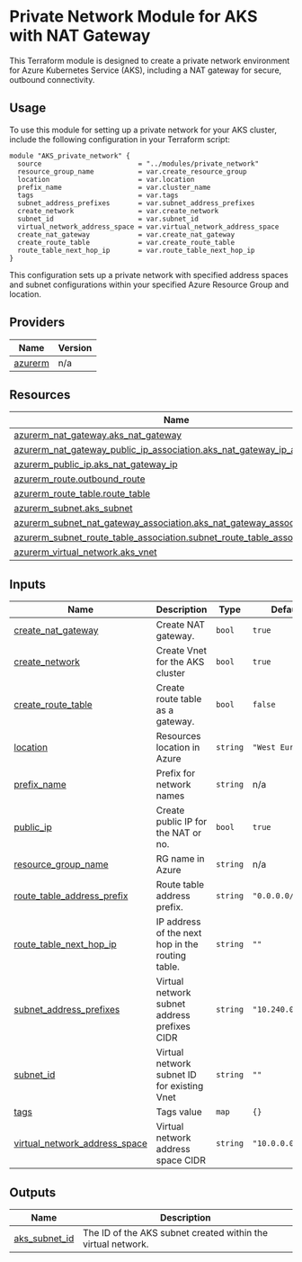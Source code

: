 # Private Network Module for AKS with NAT Gateway
This Terraform module is designed to create a private network environment for Azure Kubernetes Service (AKS), including a NAT gateway for secure, outbound connectivity.

## Usage
To use this module for setting up a private network for your AKS cluster, include the following configuration in your Terraform script:

```hcl
module "AKS_private_network" {
  source                        = "../modules/private_network"
  resource_group_name           = var.create_resource_group
  location                      = var.location
  prefix_name                   = var.cluster_name
  tags                          = var.tags
  subnet_address_prefixes       = var.subnet_address_prefixes
  create_network                = var.create_network
  subnet_id                     = var.subnet_id
  virtual_network_address_space = var.virtual_network_address_space
  create_nat_gateway            = var.create_nat_gateway
  create_route_table            = var.create_route_table
  route_table_next_hop_ip       = var.route_table_next_hop_ip
}
```

This configuration sets up a private network with specified address spaces and subnet configurations within your specified Azure Resource Group and location.

## Providers
| Name | Version |
|------|---------|
| <a name="provider_azurerm"></a> [azurerm](#provider\_azurerm) | n/a |

## Resources
| Name | Type |
|------|------|
| [azurerm_nat_gateway.aks_nat_gateway](https://registry.terraform.io/providers/hashicorp/azurerm/latest/docs/resources/nat_gateway) | resource |
| [azurerm_nat_gateway_public_ip_association.aks_nat_gateway_ip_association](https://registry.terraform.io/providers/hashicorp/azurerm/latest/docs/resources/nat_gateway_public_ip_association) | resource |
| [azurerm_public_ip.aks_nat_gateway_ip](https://registry.terraform.io/providers/hashicorp/azurerm/latest/docs/resources/public_ip) | resource |
| [azurerm_route.outbound_route](https://registry.terraform.io/providers/hashicorp/azurerm/latest/docs/resources/route) | resource |
| [azurerm_route_table.route_table](https://registry.terraform.io/providers/hashicorp/azurerm/latest/docs/resources/route_table) | resource |
| [azurerm_subnet.aks_subnet](https://registry.terraform.io/providers/hashicorp/azurerm/latest/docs/resources/subnet) | resource |
| [azurerm_subnet_nat_gateway_association.aks_nat_gateway_association](https://registry.terraform.io/providers/hashicorp/azurerm/latest/docs/resources/subnet_nat_gateway_association) | resource |
| [azurerm_subnet_route_table_association.subnet_route_table_assoc](https://registry.terraform.io/providers/hashicorp/azurerm/latest/docs/resources/subnet_route_table_association) | resource |
| [azurerm_virtual_network.aks_vnet](https://registry.terraform.io/providers/hashicorp/azurerm/latest/docs/resources/virtual_network) | resource |

## Inputs
| Name | Description | Type | Default | Required |
|------|-------------|------|---------|:--------:|
| <a name="input_create_nat_gateway"></a> [create\_nat\_gateway](#input\_create\_nat\_gateway) | Create NAT gateway. | `bool` | `true` | no |
| <a name="input_create_network"></a> [create\_network](#input\_create\_network) | Create Vnet for the AKS cluster | `bool` | `true` | no |
| <a name="input_create_route_table"></a> [create\_route\_table](#input\_create\_route\_table) | Create route table as a gateway. | `bool` | `false` | no |
| <a name="input_location"></a> [location](#input\_location) | Resources location in Azure | `string` | `"West Europe"` | no |
| <a name="input_prefix_name"></a> [prefix\_name](#input\_prefix\_name) | Prefix for network names | `string` | n/a | yes |
| <a name="input_public_ip"></a> [public\_ip](#input\_public\_ip) | Create public IP for the NAT or no. | `bool` | `true` | no |
| <a name="input_resource_group_name"></a> [resource\_group\_name](#input\_resource\_group\_name) | RG name in Azure | `string` | n/a | yes |
| <a name="input_route_table_address_prefix"></a> [route\_table\_address\_prefix](#input\_route\_table\_address\_prefix) | Route table address prefix. | `string` | `"0.0.0.0/0"` | no |
| <a name="input_route_table_next_hop_ip"></a> [route\_table\_next\_hop\_ip](#input\_route\_table\_next\_hop\_ip) | IP address of the next hop in the routing table. | `string` | `""` | no |
| <a name="input_subnet_address_prefixes"></a> [subnet\_address\_prefixes](#input\_subnet\_address\_prefixes) | Virtual network subnet address prefixes CIDR | `string` | `"10.240.0.0/16"` | no |
| <a name="input_subnet_id"></a> [subnet\_id](#input\_subnet\_id) | Virtual network subnet ID for existing Vnet | `string` | `""` | no |
| <a name="input_tags"></a> [tags](#input\_tags) | Tags value | `map` | `{}` | no |
| <a name="input_virtual_network_address_space"></a> [virtual\_network\_address\_space](#input\_virtual\_network\_address\_space) | Virtual network address space CIDR | `string` | `"10.0.0.0/8"` | no |


## Outputs
| Name | Description |
|------|-------------|
| <a name="output_aks_subnet_id"></a> [aks\_subnet\_id](#output\_aks\_subnet\_id) | The ID of the AKS subnet created within the virtual network. |
